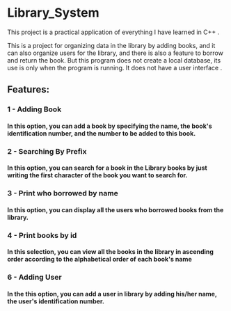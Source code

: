 # Library_System

This project is a practical application of everything I have learned in C++ .

This is a project for organizing data in the library by adding books, and it can also organize users for the library, and there is also a feature to borrow and return the book. But this program does not create a local database, its use is only when the program is running. It does not have a user interface .
## Features:
### 1 - Adding Book
#### In this option, you can add a book by specifying the name, the book's identification number, and the number to be added to this book.
### 2 - Searching By Prefix
#### In this option, you can search for a book in the Library books by just writing the first character of the book you want to search for.
### 3 - Print who borrowed by name
#### In this option, you can display all the users who borrowed books from the library.
### 4 -  Print books by id
#### In this selection, you can view all the books in the library in ascending order according to the alphabetical order of each book's name


### 6 - Adding User
#### In the this option, you can add a user in library by  adding his/her name, the user's identification number.
